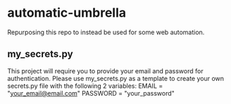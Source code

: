 # automatic-umbrella
Repurposing this repo to instead be used for some web automation.

## my_secrets.py
This project will require you to provide your email and password for authentication. Please use my_secrets.py as a template to create your own secrets.py file with the following 2 variables:
EMAIL = "your_email@email.com"
PASSWORD = "your_password"